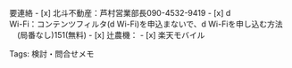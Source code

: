 要連絡 - [x] 北斗不動産：芦村営業部長090-4532-9419 - [x] d  
Wi-Fi：コンテンツフィルタ(d Wi-Fi)を申込まないで、d Wi-Fiを申し込む方法  
　(局番なし)151(無料) - [x] 辻農機： - [x] 楽天モバイル  

Tags: 検討・問合せメモ